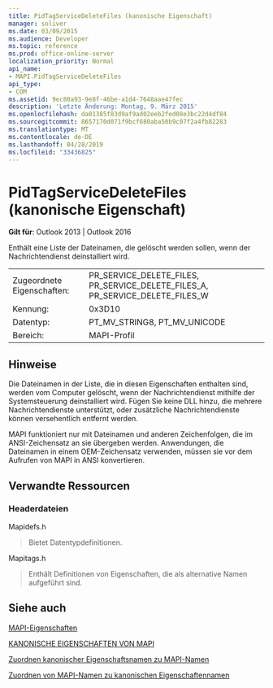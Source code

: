 ```yaml
---
title: PidTagServiceDeleteFiles (kanonische Eigenschaft)
manager: soliver
ms.date: 03/09/2015
ms.audience: Developer
ms.topic: reference
ms.prod: office-online-server
localization_priority: Normal
api_name:
- MAPI.PidTagServiceDeleteFiles
api_type:
- COM
ms.assetid: 9ec80a93-9e8f-46be-a1d4-7648aae47fec
description: 'Letzte Änderung: Montag, 9. März 2015'
ms.openlocfilehash: da01385f83d9af9ad02eeb2fed08e3bc22d4df84
ms.sourcegitcommit: 8657170d071f9bcf680aba50b9c07f2a4fb82283
ms.translationtype: MT
ms.contentlocale: de-DE
ms.lasthandoff: 04/28/2019
ms.locfileid: "33436825"
---
```

# <a name="pidtagservicedeletefiles-canonical-property"></a>PidTagServiceDeleteFiles (kanonische Eigenschaft)

  
  
**Gilt für**: Outlook 2013 | Outlook 2016 
  
Enthält eine Liste der Dateinamen, die gelöscht werden sollen, wenn der Nachrichtendienst deinstalliert wird.
  
|||
|:-----|:-----|
|Zugeordnete Eigenschaften:  <br/> |PR_SERVICE_DELETE_FILES, PR_SERVICE_DELETE_FILES_A, PR_SERVICE_DELETE_FILES_W  <br/> |
|Kennung:  <br/> |0x3D10  <br/> |
|Datentyp:  <br/> |PT_MV_STRING8, PT_MV_UNICODE  <br/> |
|Bereich:  <br/> |MAPI-Profil  <br/> |
   
## <a name="remarks"></a>Hinweise

Die Dateinamen in der Liste, die in diesen Eigenschaften enthalten sind, werden vom Computer gelöscht, wenn der Nachrichtendienst mithilfe der Systemsteuerung deinstalliert wird. Fügen Sie keine DLL hinzu, die mehrere Nachrichtendienste unterstützt, oder zusätzliche Nachrichtendienste können versehentlich entfernt werden.
  
MAPI funktioniert nur mit Dateinamen und anderen Zeichenfolgen, die im ANSI-Zeichensatz an sie übergeben werden. Anwendungen, die Dateinamen in einem OEM-Zeichensatz verwenden, müssen sie vor dem Aufrufen von MAPI in ANSI konvertieren.
  
## <a name="related-resources"></a>Verwandte Ressourcen

### <a name="header-files"></a>Headerdateien

Mapidefs.h
  
> Bietet Datentypdefinitionen.
    
Mapitags.h
  
> Enthält Definitionen von Eigenschaften, die als alternative Namen aufgeführt sind.
    
## <a name="see-also"></a>Siehe auch



[MAPI-Eigenschaften](mapi-properties.md)
  
[KANONISCHE EIGENSCHAFTEN VON MAPI](mapi-canonical-properties.md)
  
[Zuordnen kanonischer Eigenschaftsnamen zu MAPI-Namen](mapping-canonical-property-names-to-mapi-names.md)
  
[Zuordnen von MAPI-Namen zu kanonischen Eigenschaftennamen](mapping-mapi-names-to-canonical-property-names.md)

